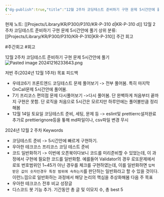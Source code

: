 ```yaml
---
{"dg-publish":true,"title":"12월 2주차 코딩테스트 준비하기 구현 문제 5시간안에 풀기","description":"한 주 동안 안 풀어본거, 풀어본거 셋팅 등 코딩테스트만을 위해 준비하기","permalink":"/projects/library/kr/p300/p310/kr-p-310-d/","dgPassFrontmatter":true,"noteIcon":"0","created":"2024-12-16T11:52:32.941+09:00","updated":"2024-12-16T23:52:40.566+09:00"}
---
```


현재 노트: [[Projects/Library/KR/P300/P310/KR-P-310 d\|KR-P-310 d]] 12월 2주차 코딩테스트 준비하기 구현 문제 5시간안에 풀기
상위 분류: [[Projects/Library/KR/P300/P310/KR-P-310\|KR-P-310]] 주간 회고

#주간회고 #회고 




12월 2주차 코딩테스트 준비하기 구현 문제 5시간안에 풀기
![Pasted image 20241216233643.png](/img/user/images/Pasted%20image%2020241216233643.png)



저번 주(2024년 12월 1주차) 목표 피드백
- 우테코6기 프론트엔드 코딩테스트 문제 풀어보기 -> 전부 풀어봄. 특히 마지막 OnCall문제 5시간안에 풀어봄.
- 7기 프리코스 편의점 문제 다시풀어보기 ->다시 풀어봄. 단 완벽하게 처음부터 끝까지 구현은 못함. 단 로직을 처음으로 5시간은 모르지만 하루안에는 풀어볼만큼 정리해봄
- 12월 14일 토요일 코딩테스트 준비, 세팅, 문제 등 -> eslint및 prettierrc설저완료 추가로 prettierignore등을 톻해  md파일이나, csv파일 변경 무시

2024년 12월 2 주차 Keywords
- 코딩테스트 준비 -> 5시간안에 빠르게 구현하기.
- 우아한 테크코스 프리코스 코딩 테스트 준비
- 코드 일반화하기 -> 이번에 오픈북이다보니 코드를 미리준비할 수 있었는데, 이 과정에서 구현에 필요한 코드를 일반화함. 예를들어 Validator의 경우 로또문제에서 로또 번호범위인 1~45가 아닌 경우를 체크를 구현하였는데, 이를 일반화하면 `입력 받은 값이 숫자인경우 특정 범위에 속하는지`를 판단하는 일반화라고 할 수 있을 것이다. 이런느낌으로 일반화하는 과정에서 해당 논리의 핵심을 추상화해봄
다음 주 목표
- 우아한 테크코스 전후 비교 성장글
- 디스코드 봇 기능 추가. 기간동안 총 글 및 이모지 수, 총 best 5
